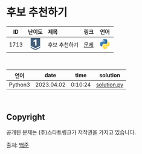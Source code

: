 # 후보 추천하기

| ID | 난이도 | 제목 | 링크 | 언어 |
| -- | :--: | :-- | --- | :-: |
| 1713 | ![silver1](/assets/boj_tiers/silver1.svg) | 후보 추천하기 | [문제](https://www.acmicpc.net/problem/1713) | [![python3](/assets/languages_icons/python.svg)](solution.py) |

<br/>

| 언어 | date | time | solution |
| --- | ----- | -------- | ------ |
| Python3 | 2023.04.02 | 0:10:24 | [solution.py](solution.py) |

<br/>

## Copyright

공개된 문제는 (주)스타트링크가 저작권을 가지고 있습니다.

출처: [백준](https://www.acmicpc.net/)

